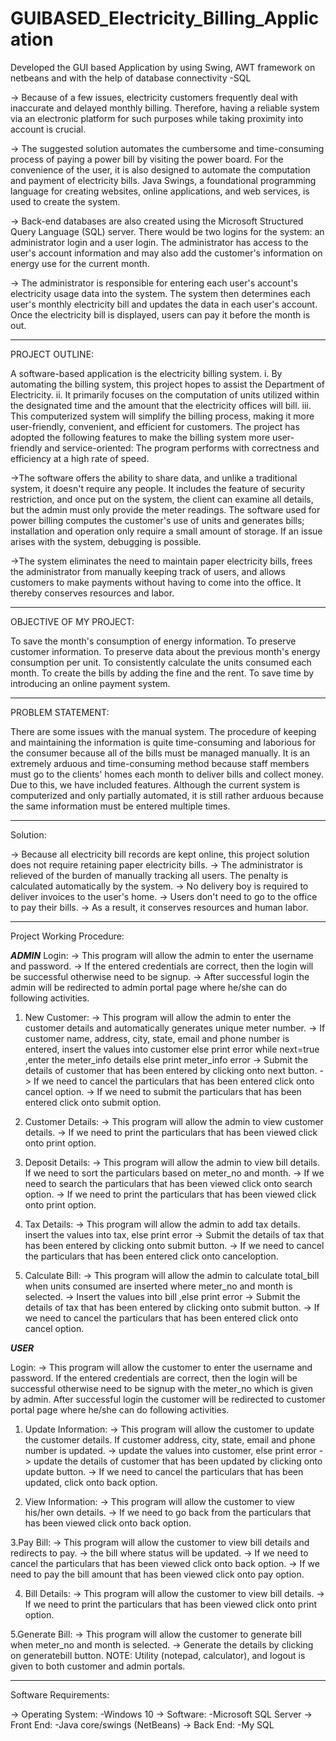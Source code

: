 # GUIBASED_Electricity_Billing_Application
Developed the GUI based Application by using  Swing, AWT framework on netbeans and with the help of database connectivity -SQL

-> Because of a few issues, electricity customers frequently deal with inaccurate and delayed monthly billing. Therefore, having a reliable system via an electronic platform for such purposes while taking proximity into account is crucial.

-> The suggested solution automates the cumbersome and time-consuming process of paying a power bill by visiting the power board. For the convenience of the user, it is also designed to automate the computation and payment of electricity bills. Java Swings, a foundational programming language for creating websites, online applications, and web services, is used to create the system.

-> Back-end databases are also created using the Microsoft Structured Query Language (SQL) server. There would be two logins for the system: an administrator login and a user login. The administrator has access to the user's account information and may also add the customer's information on energy use for the current month.

-> The administrator is responsible for entering each user's account's electricity usage data into the system. The system then determines each user's monthly electricity bill and updates the data in each user's account. Once the electricity bill is displayed, users can pay it before the month is out.

-----------------------------------------------------------------------------------------------------------------------------------------------------------

PROJECT OUTLINE:

A software-based application is the electricity billing system.
i. By automating the billing system, this project hopes to assist the Department of Electricity.
ii. It primarily focuses on the computation of units utilized within the designated time and the amount that the electricity offices will bill.
iii. This computerized system will simplify the billing process, making it more user-friendly, convenient, and efficient for customers.
The project has adopted the following features to make the billing system more user-friendly and service-oriented: The program performs with correctness and efficiency at a high rate of speed.

->The software offers the ability to share data, and unlike a traditional system, it doesn't require any people. It includes the feature of security restriction, and once put on the system, the client can examine all details, but the admin must only provide the meter readings.
The software used for power billing computes the customer's use of units and generates bills; installation and operation only require a small amount of storage. If an issue arises with the system, debugging is possible.

->The system eliminates the need to maintain paper electricity bills, frees the administrator from manually keeping track of users, and allows customers to make payments without having to come into the office. It thereby conserves resources and labor.

----------------------------------------------------------------------------------------------------------------------------------------------------------
OBJECTIVE OF MY PROJECT:

To save the month's consumption of energy information.
To preserve customer information.
To preserve data about the previous month's energy consumption per unit.
To consistently calculate the units consumed each month.
To create the bills by adding the fine and the rent.
To save time by introducing an online payment system.

-----------------------------------------------------------------------------------------------------------------------------------------------------------
PROBLEM STATEMENT:

There are some issues with the manual system. The procedure of keeping and maintaining the information is quite time-consuming and laborious for the consumer because all of the bills must be managed manually. It is an extremely arduous and time-consuming method because staff members must go to the clients' homes each month to deliver bills and collect money. Due to this, we have included features. Although the current system is computerized and only partially automated, it is still rather arduous because the same information must be entered multiple times.

-----------------------------------------------------------------------------------------------------------------------------------------------------------
Solution:

-> Because all electricity bill records are kept online, this project solution does not require retaining paper electricity bills.
-> The administrator is relieved of the burden of manually tracking all users. The penalty is calculated automatically by the system.
-> No delivery boy is required to deliver invoices to the user's home.
-> Users don't need to go to the office to pay their bills.
-> As a result, it conserves resources and human labor.

-----------------------------------------------------------------------------------------------------------------------------------------------------------
Project Working Procedure:

*****ADMIN***** 
Login:
-> This program will allow the admin to enter the username and password.
-> If the entered credentials are correct, then the login will be successful otherwise need to be signup.
-> After successful login the admin will be redirected to admin portal page where he/she can do following activities.

1. New Customer:
-> This program will allow the admin to enter the customer details and automatically generates unique meter number.
-> If customer name, address, city, state, email and phone number is entered, insert the values into customer else print error while next=true ,enter the meter_info details else print meter_info error
-> Submit the details of customer that has been entered by clicking onto next button.
-> If we need to cancel the particulars that has been entered click onto cancel option.
-> If we need to submit the particulars that has been entered click onto submit option.

2. Customer Details:
-> This program will allow the admin to view customer details.
-> If we need to print the particulars that has been viewed click onto print option.

3. Deposit Details:
-> This program will allow the admin to view bill details. If we need to sort the particulars based on meter_no and month.
-> If we need to search the particulars that has been viewed click onto search option.
-> If we need to print the particulars that has been viewed click onto print option.

4. Tax Details:
-> This program will allow the admin to add tax details. insert the values into tax, else print error
-> Submit the details of tax that has been entered by clicking onto submit button.
-> If we need to cancel the particulars that has been entered click onto canceloption.

5. Calculate Bill:
-> This program will allow the admin to calculate total_bill when units consumed are inserted where meter_no and month is selected.
-> Insert the values into bill ,else print error
-> Submit the details of tax that has been entered by clicking onto submit button.
-> If we need to cancel the particulars that has been entered click onto cancel option.


*****USER*****

Login:
-> This program will allow the customer to enter the username and password. If the entered credentials are correct, then the login will be successful 
otherwise need to be signup with the meter_no which is given by admin. After successful login the customer will be redirected to customer portal page where he/she can do following activities.

1. Update Information:
-> This program will allow the customer to update the customer details. If customer address, city, state, email and phone number is updated.
-> update the values into customer, else print error
-> update the details of customer that has been updated by clicking onto update button.
-> If we need to cancel the particulars that has been updated, click onto back option.

2. View Information:
-> This program will allow the customer to view his/her own details.
-> If we need to go back from the particulars that has been viewed click onto back option.

3.Pay Bill:
-> This program will allow the customer to view bill details and redirects to pay.
-> the bill where status will be updated.
-> If we need to cancel the particulars that has been viewed click onto back option.
-> If we need to pay the bill amount that has been viewed click onto pay option.

4. Bill Details:
-> This program will allow the customer to view bill details.
-> If we need to print the particulars that has been viewed click onto print option.

5.Generate Bill:
-> This program will allow the customer to generate bill when 
meter_no and month is selected.
-> Generate the details by clicking on generatebill button.
NOTE: Utility (notepad, calculator), and logout is given to both customer and admin portals.

-----------------------------------------------------------------------------------------------------------------------------------------------------------
Software Requirements:

-> Operating System: -Windows 10
-> Software: -Microsoft SQL Server
-> Front End: -Java core/swings (NetBeans)
-> Back End: -My SQL
